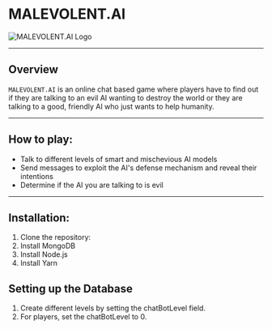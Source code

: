 # MALEVOLENT.AI 

![MALEVOLENT.AI Logo](URL_TO_YOUR_LOGO_IMAGE)

---

## Overview

`MALEVOLENT.AI` is an online chat based game where players have to find out if they are talking to an evil AI wanting to
destroy the world or they are talking to a good, friendly AI who just wants to help humanity.

---

## How to play:

- Talk to different levels of smart and mischevious AI models
- Send messages to exploit the AI's defense mechanism and reveal their intentions
- Determine if the AI you are talking to is evil

---

## Installation:

1. Clone the repository:
2. Install MongoDB
3. Install Node.js
4. Install Yarn

## Setting up the Database

1. Create different levels by setting the chatBotLevel field.
2. For players, set the chatBotLevel to 0. 
